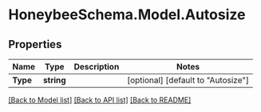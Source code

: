 
# HoneybeeSchema.Model.Autosize

## Properties

Name | Type | Description | Notes
------------ | ------------- | ------------- | -------------
**Type** | **string** |  | [optional] [default to "Autosize"]

[[Back to Model list]](../README.md#documentation-for-models)
[[Back to API list]](../README.md#documentation-for-api-endpoints)
[[Back to README]](../README.md)

